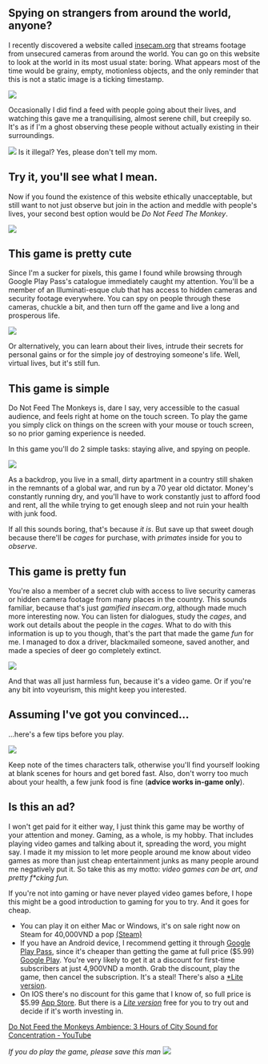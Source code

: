 ## Spying on strangers from around the world, anyone?

I recently discovered a website called [insecam.org](http://www.insecam.org) that streams footage from unsecured cameras from around the world. You can go on this website to look at the world in its most usual state: boring. What appears most of the time would be grainy, empty, motionless objects, and the only reminder that this is not a static image is a ticking timestamp. 

![](Pasted%20image%2020231231164915.png)

Occasionally I did find a feed with people going about their lives, and watching this gave me a tranquilising, almost serene chill, but creepily so. It's as if I'm a ghost observing these people without actually existing in their surroundings.

![](Pasted%20image%2020231231165038.png)
Is it illegal? Yes, please don't tell my mom.

## Try it, you'll see what I mean.

Now if you found the existence of this website ethically unacceptable, but still want to not just observe but join in the action and meddle with people's lives, your second best option would be *Do Not Feed The Monkey*. 

![](images/Screenshot_20231227-224429_Do%20Not%20Feed%20The%20Monkeys%20(1).jpg)

## This game is pretty cute

Since I'm a sucker for pixels, this game I found while browsing through Google Play Pass's catalogue immediately caught my attention. You'll be a member of an Illuminati-esque club that has access to hidden cameras and security footage everywhere. You can spy on people through these cameras, chuckle a bit, and then turn off the game and live a long and prosperous life.

![](images/Screenshot_20231227-230143_Do%20Not%20Feed%20The%20Monkeys.jpg)

Or alternatively, you can learn about their lives, intrude their secrets for personal gains or for the simple joy of destroying someone's life. Well, virtual lives, but it's still fun.

## This game is simple

Do Not Feed The Monkeys is, dare I say, very accessible to the casual audience, and feels right at home on the touch screen. To play the game you simply click on things on the screen with your mouse or touch screen, so no prior gaming experience is needed.

In this game you'll do 2 simple tasks: staying alive, and spying on people.

![](images/Screenshot_20231227-230137_Do%20Not%20Feed%20The%20Monkeys.jpg)

As a backdrop, you live in a small, dirty apartment in a country still shaken in the remnants of a global war, and run by a 70 year old dictator. Money's constantly running dry, and you'll have to work constantly just to afford food and rent, all the while trying to get enough sleep and not ruin your health with junk food.

If all this sounds boring, that's because *it is*. But save up that sweet dough because there'll be *cages* for purchase, with *primates* inside for you to *observe*.

## This game is pretty fun

You're also a member of a secret club with access to live security cameras or hidden camera footage from many places in the country. This sounds familiar, because that's just *gamified insecam.org*, although made much more interesting now. You can listen for dialogues, study the *cages*, and work out details about the people in the *cages.* What to do with this information is up to you though, that's the part that made the game *fun* for me. I managed to dox a driver, blackmailed someone, saved another, and made a species of deer go completely extinct. 

![](images/Screenshot_20231223-233455_Do%20Not%20Feed%20The%20Monkeys.jpg)

And that was all just harmless fun, because it's a video game. Or if you're any bit into voyeurism, this might keep you interested. 

## Assuming I've got you convinced...

…here's a few tips before you play.

![](images/Screenshot_20231224-095339_Do%20Not%20Feed%20The%20Monkeys.jpg)

Keep note of the times characters talk, otherwise you'll find yourself looking at blank scenes for hours and get bored fast. 
Also, don't worry too much about your health, a few junk food is fine (**advice works in-game only**).

## Is this an ad?

I won't get paid for it either way, I just think this game may be worthy of your attention and money. Gaming, as a whole, is my hobby. That includes playing video games and talking about it, spreading the word, you might say. I made it my mission to let more people around me know about video games as more than just cheap entertainment junks as many people around me negatively put it. So take this as my motto: *video games can be art, and pretty f\*cking fun.*

If you're not into gaming or have never played video games before, I hope this might be a good introduction to gaming for you to try. And it goes for cheap.
- You can play it on either Mac or Windows, it's on sale right now on Steam for 40,000VND a pop [(Steam)](https://store.steampowered.com/app/658850/Do_Not_Feed_the_Monkeys/)
- If you have an Android device, I recommend getting it through [Google Play Pass](https://play.google/intl/vi_vn/play-pass/), since it's cheaper than getting the game at full price ($5.99) [Google Play](https://play.google.com/store/apps/details?id=com.alawar.monkeysfulll&hl=en&gl=US). You're very likely to get it at a discount for first-time subscribers at just 4,900VND a month. Grab the discount, play the game, then cancel the subscription. It's a steal! There's also a [*Lite version](https://play.google.com/store/apps/details?id=com.alawar.monkeysfree&hl=en&gl=US).
- On IOS there's no discount for this game that I know of, so full price is $5.99 [‎App Store](https://apps.apple.com/us/app/do-not-feed-the-monkeys/id1462612407). But there is a [*Lite version*](https://apps.apple.com/us/app/do-not-feed-the-monkeys-lite/id1462615304) free for you to try out and decide if it's worth investing in.
 
 
 
 
 
 
[Do Not Feed the Monkeys Ambience: 3 Hours of City Sound for Concentration - YouTube](https://www.youtube.com/watch?v=qqqG1RKE2fU)

*If you do play the game, please save this man*
![](images/Screenshot_20231224-095339_Do%20Not%20Feed%20The%20Monkeys.jpg)

